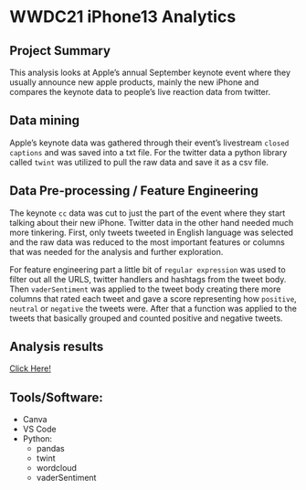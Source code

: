 # WWDC21 iPhone13 Analytics
## Project Summary
This analysis looks at Apple’s annual September keynote event where they usually announce new apple products, mainly the new iPhone and compares the keynote data to people’s live reaction data from twitter.
## Data mining 
Apple’s keynote data was gathered through their event’s livestream `closed captions` and was saved into a txt file. For the twitter data a python library called `twint` was utilized to pull the raw data and save it as a csv file.
## Data Pre-processing / Feature Engineering 
The keynote `cc` data was cut to just the part of the event where they start talking about their new iPhone. Twitter data in the other hand needed much more tinkering. First, only tweets tweeted in English language was selected and the raw data was reduced to the most important features or columns that was needed for the analysis and further exploration.

For feature engineering part a little bit of `regular expression` was used to filter out all the URLS, twitter handlers and hashtags from the tweet body. Then `vaderSentiment` was applied to the tweet body creating there more columns that rated each tweet and gave a score representing how `positive`, `neutral` or `negative` the tweets were. After that a function was applied to the tweets that basically grouped and counted positive and negative tweets. 
## Analysis results 
[Click Here!](Analysis_illustration_1.2.pdf)
## Tools/Software:
- Canva
- VS Code
- Python:
  -	pandas
  -	twint
  -	wordcloud
  -	vaderSentiment
